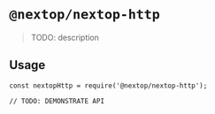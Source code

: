 # `@nextop/nextop-http`

> TODO: description

## Usage

```
const nextopHttp = require('@nextop/nextop-http');

// TODO: DEMONSTRATE API
```
